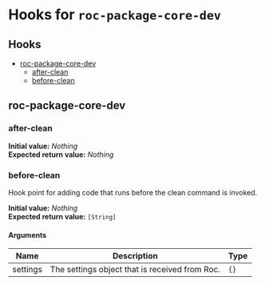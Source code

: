 # Hooks for `roc-package-core-dev`

## Hooks
* [roc-package-core-dev](#roc-package-core-dev)
  * [after-clean](#after-clean)
  * [before-clean](#before-clean)

## roc-package-core-dev

### after-clean

__Initial value:__ _Nothing_  
__Expected return value:__ _Nothing_

### before-clean

Hook point for adding code that runs before the clean command is invoked.

__Initial value:__ _Nothing_  
__Expected return value:__ `[String]`

#### Arguments

| Name     | Description                                    | Type |
| -------- | ---------------------------------------------- | ---- |
| settings | The settings object that is received from Roc. | `{}` |

